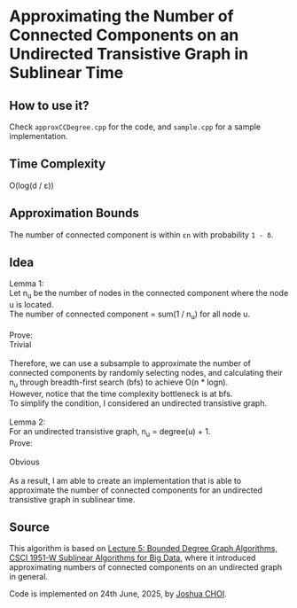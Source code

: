 # Approximating the Number of Connected Components on an Undirected Transistive Graph in Sublinear Time

## How to use it?
Check `approxCCDegree.cpp` for the code, and `sample.cpp` for a sample implementation.

## Time Complexity
O(log(d / ε))

## Approximation Bounds
The number of connected component is within `εn` with probability `1 - δ`.

## Idea
Lemma 1:<br>
Let n<sub>u</sub> be the number of nodes in the connected component where the node u is located.<br>
The number of connected component = sum(1 / n<sub>u</sub>) for all node u.<br><br>
Prove:<br>
Trivial<br><br>
Therefore, we can use a subsample to approximate the number of connected components by randomly selecting nodes, and calculating their n<sub>u</sub> through breadth-first search (bfs) to achieve O(n * logn).<br>
However, notice that the time complexity bottleneck is at bfs.<br>
To simplify the condition, I considered an undirected transistive graph.<br><br>
Lemma 2:<br>
For an undirected transistive graph, n<sub>u</sub> = degree(u) + 1.<br>
Prove:<br><br>
Obvious<br><br>
As a result, I am able to create an implementation that is able to approximate the number of connected components for an undirected transistive graph in sublinear time.

## Source
This algorithm is based on [Lecture 5: Bounded Degree Graph Algorithms, CSCI 1951-W Sublinear Algorithms for Big Data](https://cs.brown.edu/courses/csci1951-w/lec/lec%205%20notes.pdf), where it introduced approximating numbers of connected components on an undirected graph in general.

Code is implemented on 24th June, 2025, by [Joshua CHOI](https://joshuasyss.github.io/).
